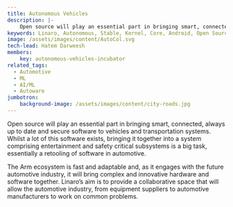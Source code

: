 ```yaml
---
title: Autonomous Vehicles
description: |-
    Open source will play an essential part in bringing smart, connected, always up to date and secure software to vehicles and transportation systems.  
keywords: Linaro, Autonomous, Stable, Kernel, Core, Android, Open Source, OS, Autonomous Vehicles, Autoware
image: /assets/images/content/AutoCol.svg
tech-lead: Hatem Darweesh
members:
    key: autonomous-vehicles-incubator
related_tags:
  - Automotive
  - ML
  - AI/ML
  - Autoware
jumbotron:
    background-image: /assets/images/content/city-roads.jpg
---
```

Open source will play an essential part in bringing smart, connected, always up to date and secure software to vehicles and transportation systems.  
Whilst a lot of this software exists, bringing it together into a system comprising entertainment and safety critical subsystems is a big task, essentially a retooling of software in automotive.

The Arm ecosystem is fast and adaptable and, as it engages with the future automotive industry, it will bring complex and innovative hardware and software together.  Linaro’s aim is to provide a collaborative space that will allow the automotive industry, from equipment suppliers to automotive manufacturers to work on common problems.   